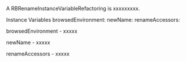 A RBRenameInstanceVariableRefactoring is xxxxxxxxx.Instance Variables	browsedEnvironment:		<Object>	newName:		<Object>	renameAccessors:		<Object>browsedEnvironment	- xxxxxnewName	- xxxxxrenameAccessors	- xxxxx